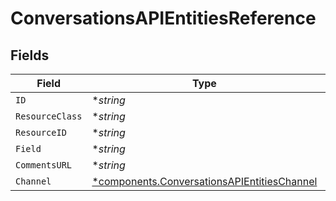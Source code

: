 # ConversationsAPIEntitiesReference


## Fields

| Field                                                                                                     | Type                                                                                                      | Required                                                                                                  | Description                                                                                               |
| --------------------------------------------------------------------------------------------------------- | --------------------------------------------------------------------------------------------------------- | --------------------------------------------------------------------------------------------------------- | --------------------------------------------------------------------------------------------------------- |
| `ID`                                                                                                      | **string*                                                                                                 | :heavy_minus_sign:                                                                                        | N/A                                                                                                       |
| `ResourceClass`                                                                                           | **string*                                                                                                 | :heavy_minus_sign:                                                                                        | N/A                                                                                                       |
| `ResourceID`                                                                                              | **string*                                                                                                 | :heavy_minus_sign:                                                                                        | N/A                                                                                                       |
| `Field`                                                                                                   | **string*                                                                                                 | :heavy_minus_sign:                                                                                        | N/A                                                                                                       |
| `CommentsURL`                                                                                             | **string*                                                                                                 | :heavy_minus_sign:                                                                                        | N/A                                                                                                       |
| `Channel`                                                                                                 | [*components.ConversationsAPIEntitiesChannel](../../models/components/conversationsapientitieschannel.md) | :heavy_minus_sign:                                                                                        | N/A                                                                                                       |